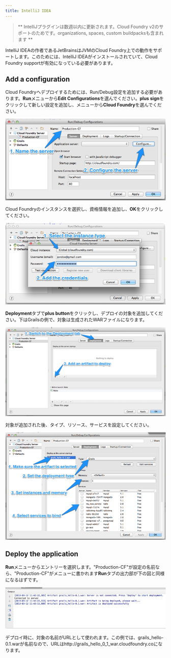 ```yaml
---
title: IntelliJ IDEA
---
```


> ** IntelliJプラグインは数週以内に更新されます。Cloud Foundry v2のサポートのためです。organizations,
spaces, custom buildpacksも含まれます **

IntelliJ IDEAの作者であるJetBrainsはJVMのCloud Foundry上での動作をサポートします。このためには、IntelliJ
IDEAがインストールされていて、Cloud Foundry supportが有効になっている必要があります。

## <a id='adding-a-configuration'></a>Add a configuration ##

Cloud Foundryへデプロイするためには、Run/Debug設定を追加する必要があります。**Run**メニューから**Edit
Configurations**を選んでください。**plus sign**をクリックして新しい設定を追加し、メニューから**Cloud
Foundry**を選んでください。

<img src="/images/intellij/add-configuration.png" />

Cloud Foundryのインスタンスを選択し、資格情報を追加し、**OK**をクリックしてください。

<img src="/images/intellij/credentials.png" />

**Deployment**タブで**plus
button**をクリックし、デプロイの対象を追加してください。下はGrailsの例で、対象は生成されたWARファイルになります。

<img src="/images/intellij/add-artifact.png" />

対象が追加された後、タイプ、リソース、サービスを設定してください。

<img src="/images/intellij/config-artifact.png" />

## <a id='deploying'></a>Deploy the application ##

**Run**メニューからエントリーを選択します。"Production-CF"が設定の名前なら、"Production-CF"がメニューに書かれます**Run**タブの出力部が下の図と同様になるはずです。

<img src="/images/intellij/deploy-output.png" />

デプロイ時に、対象の名前がURLとして使われます。この例では、grails\_hello-0.1.warが名前なので、URLはhttp://grails\_hello\_0\_1\_war.cloudfoundry.coになります。

